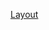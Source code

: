 [Layout](http://www.keyboard-layout-editor.com/##@@_t=%23000000%0A%230039ff%0A%0A%23ff0000%0A%0A%0A%0A%0A%0A%23008f26%3B&=tab%0Aesc%0A%0Af1&=q%0A1%0A%0Af2&=w%0A2%0A%0Af3&=e%0A3%0A%0Af4&=r%0A4%0A%0Af5&=t%0A5%0A%0Af6&_x:1.25%3B&=y%0A6%0A%0Af7&=u%0A7%0A%0Af8&=i%0A8%0A%0Af9&=o%0A9%0A%0Af10&=p%0A0%0A%0Af11&_fa@:0&:0&:0&:1%3B%3B&=bksp%0A%0A%0Af12%3B&@=shft&=a%0A$%0A%0A%0A%0A%0A%0A%0A%0Acmd&=s%0A+%0A%0A%0A%0A%0A%0A%0A%0Aalt&=d%0A(%0A%0A%0A%0A%0A%0A%0A%0Actrl&=f%0A)%0A%0A%0A%0A%0A%0A%0A%0Ashift&=g%0A%2F@&_x:1.25&fa@:0&:0&:0&:2%3B%3B&=h%0A%7C%0A%0Aleft&=j%0A-%0A%0Adown%0A%0A%0A%0A%0A%0Ashft&=k%0A%2F=%0A%0Aup%0A%0A%0A%0A%0A%0Actrl&=l%0A%2F_%0A%0Aright%0A%0A%0A%0A%0A%0Aalt&=%2F%3B%0A*%0A%0A%0A%0A%0A%0A%0A%0Acmd&='%3B&@=ctrl&=z%0A!&=x%0A%23&=c%0A%7B&=v%0A%7D&=b%0A~&_x:1.25%3B&=n%0A%2F&&=m%0A%5B&=,%0A%5D&=.%0A%25&=%2F%2F%0A%5E&=esc%3B&@_y:0.25&x:3.25%3B&=num%0Adel%0A%0A%0A%0A%0A%2F%2F&=space&=cmd%0Ahome%0A%0A%0A%0A%0A%2F%2F&_x:0.75%3B&=alt%0Aend%0A%0A%0A%0A%0A%2F%2F&=entr&=nav%0Atab%0A%0A%0A%0A%0A%2F%2Fd)

